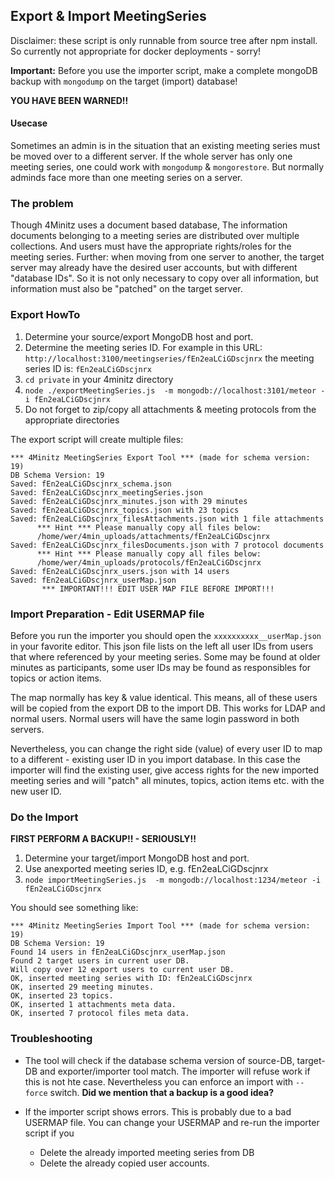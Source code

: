 ## Export & Import MeetingSeries

Disclaimer: these script is only runnable from source tree after npm install.
So currently not appropriate for docker deployments - sorry!

**Important:** Before you use the importer script, make a complete mongoDB backup with `mongodump` on the target (import) database!

**YOU HAVE BEEN WARNED!!**

#### Usecase
Sometimes an admin is in the situation that an existing meeting series
must be moved over to a different server. If the whole server has only one meeting series, one could work with `mongodump` & `mongorestore`.
But normally adminds face more than one meeting series on a server.

### The problem
Though 4Minitz uses a document based database, The information documents belonging to a meeting series are distributed over multiple collections. And users must have the appropriate rights/roles for the meeting series. Further: when moving from one server to another, the target server may already have the desired user accounts, but with different "database IDs". So it is not only necessary to copy over all information, but information must also be "patched" on the target server.

### Export HowTo
1. Determine your source/export MongoDB host and port.
1. Determine the meeting series ID. For example in this URL: `http://localhost:3100/meetingseries/fEn2eaLCiGDscjnrx` the meeting series ID is: `fEn2eaLCiGDscjnrx`
1. `cd private` in your 4minitz directory
1. `node ./exportMeetingSeries.js  -m mongodb://localhost:3101/meteor -i fEn2eaLCiGDscjnrx`
1. Do not forget to zip/copy all attachments & meeting protocols from the appropriate directories

The export script will create multiple files:
```
*** 4Minitz MeetingSeries Export Tool *** (made for schema version: 19)
DB Schema Version: 19
Saved: fEn2eaLCiGDscjnrx_schema.json
Saved: fEn2eaLCiGDscjnrx_meetingSeries.json
Saved: fEn2eaLCiGDscjnrx_minutes.json with 29 minutes
Saved: fEn2eaLCiGDscjnrx_topics.json with 23 topics
Saved: fEn2eaLCiGDscjnrx_filesAttachments.json with 1 file attachments
      *** Hint *** Please manually copy all files below:
      /home/wer/4min_uploads/attachments/fEn2eaLCiGDscjnrx
Saved: fEn2eaLCiGDscjnrx_filesDocuments.json with 7 protocol documents
      *** Hint *** Please manually copy all files below:
      /home/wer/4min_uploads/protocols/fEn2eaLCiGDscjnrx
Saved: fEn2eaLCiGDscjnrx_users.json with 14 users
Saved: fEn2eaLCiGDscjnrx_userMap.json
       *** IMPORTANT!!! EDIT USER MAP FILE BEFORE IMPORT!!!
```

### Import Preparation - Edit USERMAP file
Before you run the importer you should open the `xxxxxxxxxx__userMap.json` in your favorite editor. This json file lists on the left all user IDs from users that where referenced by your meeting series. Some may be found at older minutes as participants, some user IDs may be found as responsibles for topics or action items.

The map normally has key & value identical. This means, all of these users will be copied from the export DB to the import DB. This works for LDAP and normal users. Normal users will have the same login password in both servers.

Nevertheless, you can change the right side (value) of every user ID to map to a different - existing user ID in you import database. In this case the importer will find the existing user, give access rights for the new imported meeting series and will "patch" all minutes, topics, action items etc. with the new user ID.

### Do the Import

**FIRST PERFORM A BACKUP!! - SERIOUSLY!!**
1. Determine your target/import MongoDB host and port.
1. Use anexported meeting series ID, e.g. fEn2eaLCiGDscjnrx
1. `node importMeetingSeries.js  -m mongodb://localhost:1234/meteor -i fEn2eaLCiGDscjnrx`

You should see something like:
```
*** 4Minitz MeetingSeries Import Tool *** (made for schema version: 19)
DB Schema Version: 19
Found 14 users in fEn2eaLCiGDscjnrx_userMap.json
Found 2 target users in current user DB.
Will copy over 12 export users to current user DB.
OK, inserted meeting series with ID: fEn2eaLCiGDscjnrx
OK, inserted 29 meeting minutes.
OK, inserted 23 topics.
OK, inserted 1 attachments meta data.
OK, inserted 7 protocol files meta data.
```

### Troubleshooting
* The tool will check if the database schema version of source-DB, target-DB and exporter/importer tool match. The importer will refuse work if this is not hte case. Nevertheless you can enforce an import with `--force` switch. **Did we mention that a backup is a good idea?**

* If the importer script shows errors. This is probably due to a bad USERMAP file. You can change your USERMAP and re-run the importer script if you
   * Delete the already imported meeting series from DB
   * Delete the already copied user accounts.
